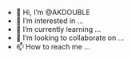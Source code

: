 - 👋 Hi, I’m @AKDOUBLE
- 👀 I’m interested in ...
- 🌱 I’m currently learning ...
- 💞️ I’m looking to collaborate on ...
- 📫 How to reach me ...

<!---
AKDOUBLE/AKDOUBLE is a ✨ special ✨ repository because its `README.md` (this file) appears on your GitHub profile.
You can click the Preview link to take a look at your changes.
--->
